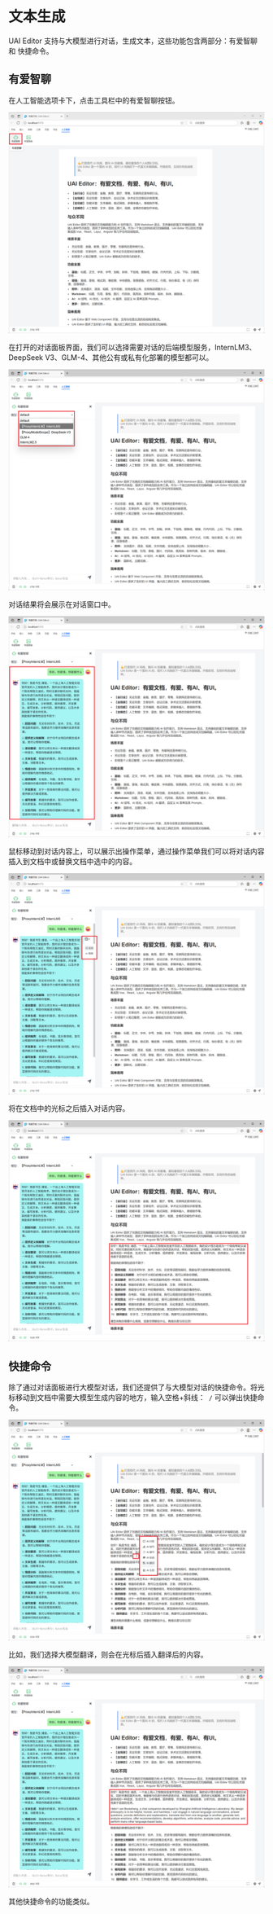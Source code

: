 # 文本生成

UAI Editor 支持与大模型进行对话，生成文本，这些功能包含两部分：有爱智聊 和 快捷命令。

## 有爱智聊

在人工智能选项卡下，点击工具栏中的有爱智聊按钮。

![](images/chat-01.png)

在打开的对话面板界面，我们可以选择需要对话的后端模型服务，InternLM3、DeepSeek V3、GLM-4、其他公有或私有化部署的模型都可以。

![](images/chat-02.png)

对话结果将会展示在对话窗口中。

![](images/chat-03.png)

鼠标移动到对话内容上，可以展示出操作菜单，通过操作菜单我们可以将对话内容插入到文档中或替换文档中选中的内容。

![](images/chat-04.png)

将在文档中的光标之后插入对话内容。

![](images/chat-05.png)

## 快捷命令

除了通过对话面板进行大模型对话，我们还提供了与大模型对话的快捷命令。将光标移动到文档中需要大模型生成内容的地方，输入空格+斜线：` /` 可以弹出快捷命令。

![](images/chat-06.png)

比如，我们选择大模型翻译，则会在光标后插入翻译后的内容。

![](images/chat-07.png)

其他快捷命令的功能类似。
